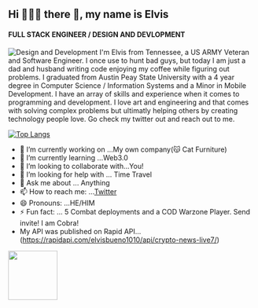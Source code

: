 <h2>Hi 👨🏾‍💻 there 👋, my name is Elvis</h2>


#### FULL STACK ENGINEER / DESIGN AND DEVLOPMENT
![Design and Development](https://pbs.twimg.com/profile_banners/1437817542387585031/1650984432/1500x500)
I'm Elvis from Tennessee, a US ARMY Veteran and Software Engineer. I once use to hunt bad guys, but today I am just a dad and husband writing code enjoying my coffee while figuring out problems. I graduated from Austin Peay State University with a 4 year degree in Computer Science  / Information Systems and a Minor in Mobile Development. I have an array of skills and experience when it comes to programming and development. I love art and engineering and that comes with solving complex problems but ultimatly helping others by creating technology people love. Go check my twitter out and reach out to me.

[![Top Langs](https://github-readme-stats.vercel.app/api/top-langs/?username=logicalpermission7)](https://github.com/anuraghazra/github-readme-stats)
- 🔭 I’m currently working on ...My own company(😽 Cat Furniture)
- 🌱 I’m currently learning ...Web3.0
- 👯 I’m looking to collaborate with...You!
- 🤔 I’m looking for help with ... Time Travel
- 💬 Ask me about ... Anything
- 📫 How to reach me: ...[Twitter](https://twitter.com/ItsMeCobra100)
- 😄 Pronouns: ...HE/HIM
- ⚡ Fun fact: ... 5 Combat deployments and a COD Warzone Player. Send invite! I am Cobra!
- My API was published on Rapid API...(https://rapidapi.com/elvisbueno1010/api/crypto-news-live7/)
<img src="https://media.giphy.com/media/1gUWd4WvTmZjNDz739/giphy.gif" width="100" height="100" />




